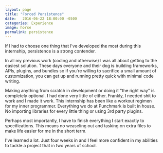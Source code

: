 ```yaml
---
layout: page
title: "Forced Persistence"
date:   2016-06-22 18:00:00 -0500
categories: Experience
image: horse
permalink: persistence
---
```

If I had to choose one thing that I've developed the most during this internship, persistence is a strong contender.

In all my previous work (coding and otherwise) I was all about getting to the easiest solution. These days everyone and their dog is building frameworks, APIs, plugins, and bundles so if you're willing to sacrifice a small amount of customization, you can get up and running pretty quick with minimal code writing. 

Making anything from scratch in development or doing it "the right way" is completely optional. I had done very little of either. Frankly, I needed shit to work and I made it work. This internship has been like a workout regimen for my inner programmer. Everything we do at Punchmark is built in house. No importing libraries for every little thing or using 3rd party plugins.

Perhaps most importantly, I have to finish everything I start exactly to specifications. This means no weaseling out and tasking on extra files to make life easier for me in the short term. 

I've learned a lot. Just four weeks in and I feel more confident in my abilities to tackle a project that in two years of school.